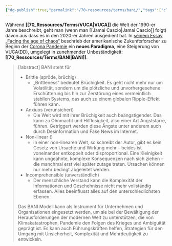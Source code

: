 ```yaml
---
{"dg-publish":true,"permalink":"/70-ressources/terms/bani/","tags":["class/termNote"],"noteIcon":""}
---
```


Während **[[70_Ressources/Terms/VUCA\|VUCA]]** die Welt der 1990-er Jahre beschreibt, geht man (wenn man [[Jamai Cascio\|Jamai Cascio]] folgt) davon aus dass es in den 2020-er Jahren ausgedient hat. In [seinem Essay „Facing the age of chaos“](https://medium.com/@cascio/facing-the-age-of-chaos-b00687b1f51d) beschrieb der amerikanische Zukunftsforscher zu Beginn der [Corona Pandemie](https://executiveacademy.at/de/news/detail/post-corona-leadership-wie-die-krise-das-fuehren-von-morgen-veraendert) ein **neues Paradigma**, eine Steigerung von VUCA(DD), umgelegt in zunehmender Unbeständigkeit: **[[70_Ressources/Terms/BANI\|BANI]]**. 

> [!abstract] BANI steht für 
> - Brittle (spröde, brüchig)
> 	- „Brittleness“ bedeutet Brüchigkeit. Es geht nicht mehr nur um Volatilität, sondern um die plötzliche und unvorhergesehene Erschütterung bis hin zur Zerstörung eines vermeintlich stabilen Systems, das auch zu einem globalen Ripple-Effekt führen kann.
> - Anxiuos (verunsichert)
> 	- Die Welt wird mit ihrer Brüchigkeit auch beängstigender. Das kann zu Ohnmacht und Hilflosigkeit, also einer Art Angststarre, führen. Getriggert werden diese Ängste unter anderem auch durch Desinformation und Fake News im Internet.
> - Non-linear ()
> 	- In einer non-linearen Welt, so schreibt der Autor, gibt es kein Gesetz von Ursache und Wirkung mehr – beides ist voneinander entkoppelt oder disproportional. Eine Kleinigkeit kann ungeahnte, komplexe Konsequenzen nach sich ziehen – die manchmal erst viel später zutage treten. Ursachen können nur mehr bedingt abgeleitet werden.
> - Incomprehensible (unverständlich)
> 	- Der menschliche Verstand kann die Komplexität der Informationen und Geschehnisse nicht mehr vollständig erfassen. Alles beeinflusst alles auf den unterschiedlichsten Ebenen.
> 
> Das BANI Modell kann als Instrument für Unternehmen und Organisationen eingesetzt werden, um sie bei der Bewältigung der Herausforderungen der modernen Welt zu unterstützen, die von Klimakatastrophen, Pandemie den Folgen des Krieges und Ambiguität geprägt ist. Es kann auch Führungskräften helfen, Strategien für den Umgang mit Unsicherheit, Komplexität und Mehrdeutigkeit zu entwickeln.
